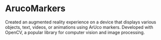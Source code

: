 # ArucoMarkers
Created an augmented reality experience on a device that displays various objects, text, videos, or animations using ArUco markers. Developed with OpenCV, a popular library for computer vision and image processing.
